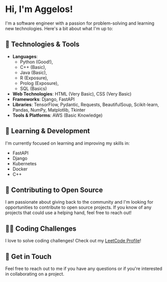 # Hi, I'm Aggelos!

I'm a software engineer with a passion for problem-solving and learning new technologies. Here's a bit about what I'm up to:

## 🔧 Technologies & Tools
- **Languages**: 
    - Python (Good!),
    - C++ (Basic),
    - Java (Basic), 
    - R (Exposure), 
    - Prolog (Exposure),
    - SQL (Basics)
- **Web Technologies**: HTML (Very Basic), CSS (Very Basic)
- **Frameworks**: Django, FastAPI
- **Libraries**: TensorFlow, Pydantic, Requests, BeautifulSoup, Scikit-learn, Pandas, NumPy, Matplotlib, Tkinter
- **Tools & Platforms**: AWS (Basic Knowledge)

## 🌱 Learning & Development
I'm currently focused on learning and improving my skills in:
- FastAPI
- Django
- Kubernetes
- Docker
- C++
  
## 🤝 Contributing to Open Source
I am passionate about giving back to the community and I'm looking for opportunities to contribute to open source projects. If you know of any projects that could use a helping hand, feel free to reach out!

## 👨‍💻 Coding Challenges
I love to solve coding challenges! Check out my [LeetCode Profile](https://leetcode.com/papaggalos/)!

## 💬 Get in Touch
Feel free to reach out to me if you have any questions or if you're interested in collaborating on a project.
